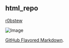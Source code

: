 ## html_repo
[r0bstew](https://r0bstew.github.io/b3rto/)

![Image](http://bit.ly/2s0TAqI)

[GitHub Flavored Markdown](https://guides.github.com/features/mastering-markdown/).
